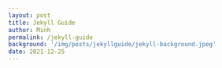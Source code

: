```yaml
---
layout: post
title: Jekyll Guide
author: Minh
permalink: /jekyll-guide
background: '/img/posts/jekyllguide/jekyll-background.jpeg'
date: 2021-12-25
---
```


